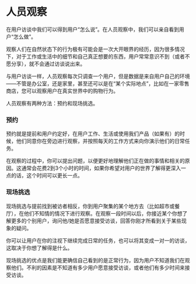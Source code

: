 # 人员观察 #

在用户访谈中我们可以得到用户“怎么说”。在人员观察中，我们可以亲自看到用户“怎么做”。

观察人们在自然状态下的行为极有可能会是一次大开眼界的经历，因为很多情况下，对于工作或生活中的细节和自己真正想要的东西，用户常常意识不到（或者不愿分享），就不会通过访谈说出来。

与用户访谈一样，人员观察每次只调查一个用户，但是数据是来自用户自己的环境——不管是办公室，还是家里，甚至还可以是在“某个实际地点”，比如在一家零售商店，您可以观察用户在真实世界中的购物行为。

人员观察有两种方法：预约和现场挑选。

### 预约 ###

预约就是提前和用户约定好，在用户工作、生活或使用我们产品（如果有）的时候，他们同意你在旁边进行观察，并按照每天的工作方式来向你演示他们的日常任务。

在观察的过程中，你可以提出问题，以便更好地理解他们正在做的事情和相关的原因。这通常会花费2到3个小时的时间，如果你希望对用户的世界了解得更深入一点的话，这个时间可以更长一点。

### 现场挑选 ###

现场挑选与提前找到被访者相反，你到用户聚集的某个地方去（比如超市或餐厅），在他们不知情的情况下进行观察。在观察一段时间以后，你接近某个你想了解更多的个别用户，询问他/她是否愿意接受访谈，回答你刚才所看到关于某些现象的疑问。

你可以让用户在你的注视下继续完成日常的任务，也可以将其变成一对一的访谈，这取决于你想了解得是什么。

现场挑选的优点是我们能更确信自己看到的是正常行为，因为用户不知道我们在观察他们。不利的因素是不知道有多少用户愿意接受访谈，或者他们有多少时间来接受访谈。


